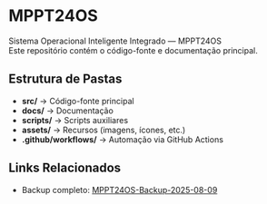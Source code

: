 # MPPT24OS

Sistema Operacional Inteligente Integrado — MPPT24OS  
Este repositório contém o código-fonte e documentação principal.

## Estrutura de Pastas
- **src/** → Código-fonte principal
- **docs/** → Documentação
- **scripts/** → Scripts auxiliares
- **assets/** → Recursos (imagens, ícones, etc.)
- **.github/workflows/** → Automação via GitHub Actions

## Links Relacionados
- Backup completo: [MPPT24OS-Backup-2025-08-09](https://github.com/mppt24/MPPT24OS-Backup-2025-08-09)
